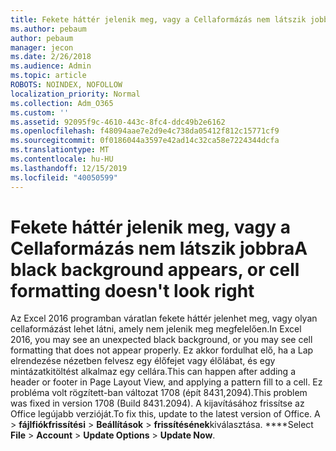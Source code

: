 ```yaml
---
title: Fekete háttér jelenik meg, vagy a Cellaformázás nem látszik jobbra
ms.author: pebaum
author: pebaum
manager: jecon
ms.date: 2/26/2018
ms.audience: Admin
ms.topic: article
ROBOTS: NOINDEX, NOFOLLOW
localization_priority: Normal
ms.collection: Adm_O365
ms.custom: ''
ms.assetid: 92095f9c-4610-443c-8fc4-ddc49b2e6162
ms.openlocfilehash: f48094aae7e2d9e4c738da05412f812c15771cf9
ms.sourcegitcommit: 0f0186044a3597e42ad14c32ca58e7224344dcfa
ms.translationtype: MT
ms.contentlocale: hu-HU
ms.lasthandoff: 12/15/2019
ms.locfileid: "40050599"
---
```

# <a name="a-black-background-appears-or-cell-formatting-doesnt-look-right"></a><span data-ttu-id="db60d-102">Fekete háttér jelenik meg, vagy a Cellaformázás nem látszik jobbra</span><span class="sxs-lookup"><span data-stu-id="db60d-102">A black background appears, or cell formatting doesn't look right</span></span>

<span data-ttu-id="db60d-103">Az Excel 2016 programban váratlan fekete háttér jelenhet meg, vagy olyan cellaformázást lehet látni, amely nem jelenik meg megfelelően.</span><span class="sxs-lookup"><span data-stu-id="db60d-103">In Excel 2016, you may see an unexpected black background, or you may see cell formatting that does not appear properly.</span></span> <span data-ttu-id="db60d-104">Ez akkor fordulhat elő, ha a Lap elrendezése nézetben felvesz egy élőfejet vagy élőlábat, és egy mintázatkitöltést alkalmaz egy cellára.</span><span class="sxs-lookup"><span data-stu-id="db60d-104">This can happen after adding a header or footer in Page Layout View, and applying a pattern fill to a cell.</span></span> <span data-ttu-id="db60d-105">Ez probléma volt rögzített-ban változat 1708 (épít 8431,2094).</span><span class="sxs-lookup"><span data-stu-id="db60d-105">This problem was fixed in version 1708 (Build 8431.2094).</span></span> <span data-ttu-id="db60d-106">A kijavításához frissítse az Office legújabb verzióját.</span><span class="sxs-lookup"><span data-stu-id="db60d-106">To fix this, update to the latest version of Office.</span></span> <span data-ttu-id="db60d-107">A \> **fájlfiókfrissítési** \> **Beállítások** \> **frissítésének**kiválasztása. \*\*\*\*</span><span class="sxs-lookup"><span data-stu-id="db60d-107">Select **File** \> **Account** \> **Update Options** \> **Update Now**.</span></span>
  

